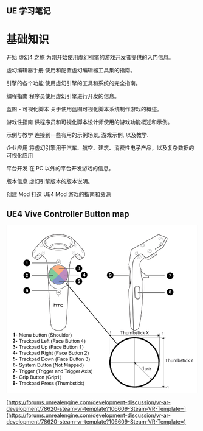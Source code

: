 ## UE 学习笔记

# 基础知识


开始 虚幻4 之旅
为刚开始使用虚幻引擎的游戏开发者提供的入门信息。
 

虚幻编辑器手册
使用和配置虚幻编辑器工具集的指南。
 

引擎的各个功能
使用虚幻引擎的工具和系统的完全指南。

编程指南
程序员使用虚幻引擎进行开发的信息。
 

蓝图 - 可视化脚本
关于使用蓝图可视化脚本系统制作游戏的概述。
 

游戏性指南
供程序员和可视化脚本设计师使用的游戏功能概述和示例。

示例与教学
连接到一些有用的示例场景, 游戏示例, 以及教学.
 

企业应用
将虚幻引擎用于汽车、航空、建筑、消费性电子产品，以及复杂数据的可视化应用
 

平台开发
在 PC 以外的平台开发游戏的信息。

版本信息
虚幻引擎版本的版本说明。
 

创建 Mod
打造 UE4 Mod 游戏的指南和资源



## UE4 Vive Controller Button map

![res/Control_button.png](res/Control_button.png)

[https://forums.unrealengine.com/development-discussion/vr-ar-development/78620-steam-vr-template?106609-Steam-VR-Template=](https://forums.unrealengine.com/development-discussion/vr-ar-development/78620-steam-vr-template?106609-Steam-VR-Template=)

